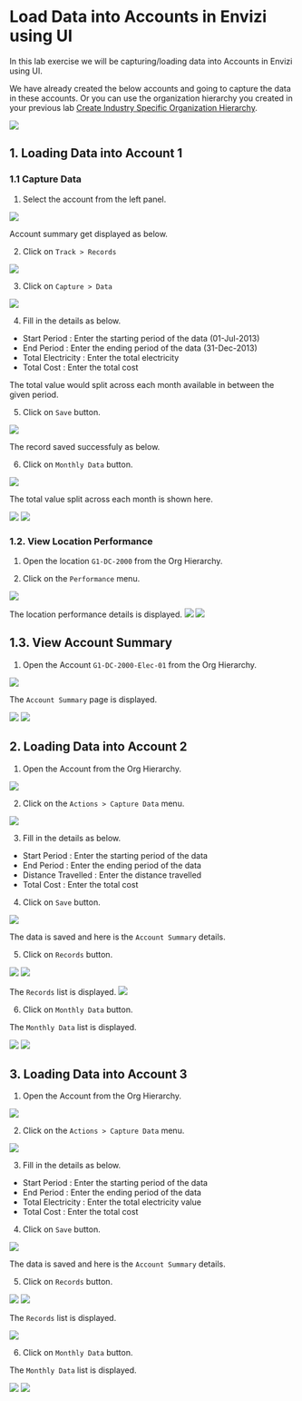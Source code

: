 # Load Data into Accounts in Envizi using UI

In this lab exercise we will be capturing/loading data into Accounts in Envizi using UI.

We have already created the below accounts and going to capture the data in these accounts.  Or you can use the organization hierarchy you created in your previous lab [ Create Industry Specific Organization Hierarchy](../110-Create-Industry-Specific-Org-Hierarchy).

<img src="images/03-account21.png">

## 1. Loading Data into Account 1

### 1.1 Capture Data

1. Select the account from the left panel. 

<img src="images/06-load-account-data11.png">

Account summary get displayed as below.

2. Click on `Track > Records` 

<img src="images/06-load-account-data12.png">

3. Click on `Capture > Data` 

<img src="images/06-load-account-data13.png">

4. Fill in the details as below. 
- Start Period : Enter the starting period of the data  (01-Jul-2013)
- End Period : Enter the ending period of the data      (31-Dec-2013)
- Total Electricity :  Enter the total electricity
- Total Cost :  Enter the total cost

The total value would split across each month available in between the given period.

5. Click on `Save` button.

<img src="images/06-load-account-data14.png">

The record saved successfuly as below.

6. Click on `Monthly Data` button.

<img src="images/06-load-account-data15.png">

The total value split across each month is shown here.

<img src="images/06-load-account-data16.png">
<img src="images/06-load-account-data17.png">

### 1.2. View Location Performance

1. Open the location `G1-DC-2000` from the Org Hierarchy.

2. Click on the `Performance` menu.

<img src="images/07-location-performance1.png">

The location performance details is displayed.
<img src="images/07-location-performance2.png">
<img src="images/07-location-performance3.png">
</details>

## 1.3. View Account Summary

1. Open the Account `G1-DC-2000-Elec-01` from the Org Hierarchy.

<img src="images/08-account-summary1.png">

The `Account Summary` page is displayed.

<img src="images/08-account-summary2.png">
<img src="images/08-account-summary3.png">

## 2. Loading Data into Account 2

1. Open the Account from the Org Hierarchy.

<img src="images/09-load-account-data11.png">

2. Click on the `Actions > Capture Data` menu.

<img src="images/09-load-account-data12.png">

3. Fill in the details as below. 
- Start Period : Enter the starting period of the data
- End Period : Enter the ending period of the data
- Distance Travelled :  Enter the distance travelled
- Total Cost :  Enter the total cost

4. Click on `Save` button.

<img src="images/09-load-account-data13.png">

The data is saved and here is the `Account Summary` details.

5. Click on `Records` button.

<img src="images/09-load-account-data14.png">
<img src="images/09-load-account-data15.png">

The `Records` list is displayed.
<img src="images/09-load-account-data16.png">

6. Click on `Monthly Data` button.

The `Monthly Data` list is displayed.

<img src="images/09-load-account-data17.png">
<img src="images/09-load-account-data18.png">

## 3. Loading Data into Account 3

1. Open the Account from the Org Hierarchy.

<img src="images/10-load-account-data11.png">

2. Click on the `Actions > Capture Data` menu.

<img src="images/10-load-account-data12.png">

3. Fill in the details as below. 
- Start Period : Enter the starting period of the data
- End Period : Enter the ending period of the data
- Total Electricity :  Enter the total electricity value
- Total Cost :  Enter the total cost

4. Click on `Save` button.

<img src="images/10-load-account-data13.png">

The data is saved and here is the `Account Summary` details.

5. Click on `Records` button.

<img src="images/10-load-account-data14.png">
<img src="images/10-load-account-data15.png">

The `Records` list is displayed.

<img src="images/10-load-account-data16.png">

6. Click on `Monthly Data` button.

The `Monthly Data` list is displayed.

<img src="images/10-load-account-data17.png">
<img src="images/10-load-account-data18.png">